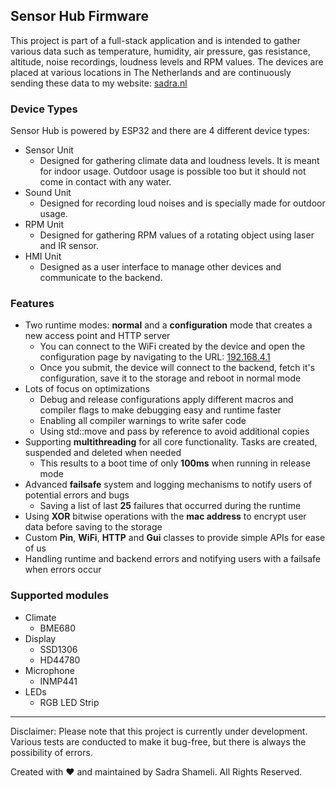 ## Sensor Hub Firmware

This project is part of a full-stack application and is intended to gather various data such as temperature, humidity, air pressure, gas resistance, altitude, noise recordings, loudness levels and RPM values. The devices are placed at various locations in The Netherlands and are continuously sending these data to my website: [sadra.nl](https://sadra.nl)

### Device Types

Sensor Hub is powered by ESP32 and there are 4 different device types:

- Sensor Unit
  - Designed for gathering climate data and loudness levels. It is meant for indoor usage. Outdoor usage is possible too but it should not come in contact with any water.
- Sound Unit
  - Designed for recording loud noises and is specially made for outdoor usage.
- RPM Unit
  - Designed for gathering RPM values of a rotating object using laser and IR sensor.
- HMI Unit
  - Designed as a user interface to manage other devices and communicate to the backend.

### Features

- Two runtime modes: **normal** and a **configuration** mode that creates a new access point and HTTP server
  - You can connect to the WiFi created by the device and open the configuration page by navigating to the URL: [192.168.4.1](http://192.168.4.1)
  - Once you submit, the device will connect to the backend, fetch it's configuration, save it to the storage and reboot in normal mode
- Lots of focus on optimizations
  - Debug and release configurations apply different macros and compiler flags to make debugging easy and runtime faster
  - Enabling all compiler warnings to write safer code
  - Using std::move and pass by reference to avoid additional copies
- Supporting **multithreading** for all core functionality. Tasks are created, suspended and deleted when needed
  - This results to a boot time of only **100ms** when running in release mode
- Advanced **failsafe** system and logging mechanisms to notify users of potential errors and bugs
  - Saving a list of last **25** failures that occurred during the runtime
- Using **XOR** bitwise operations with the **mac address** to encrypt user data before saving to the storage
- Custom **Pin**, **WiFi**, **HTTP** and **Gui** classes to provide simple APIs for ease of us
- Handling runtime and backend errors and notifying users with a failsafe when errors occur

### Supported modules

- Climate
  - BME680
- Display
  - SSD1306
  - HD44780
- Microphone
  - INMP441
- LEDs
  - RGB LED Strip

---

Disclaimer: Please note that this project is currently under development. Various tests are conducted to make it bug-free, but there is always the possibility of errors.

Created with ♥ and maintained by Sadra Shameli. All Rights Reserved.
